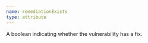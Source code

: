 ```yaml
---
name: remediationExists
type: attribute
---
```


A boolean indicating whether the vulnerability has a fix.
